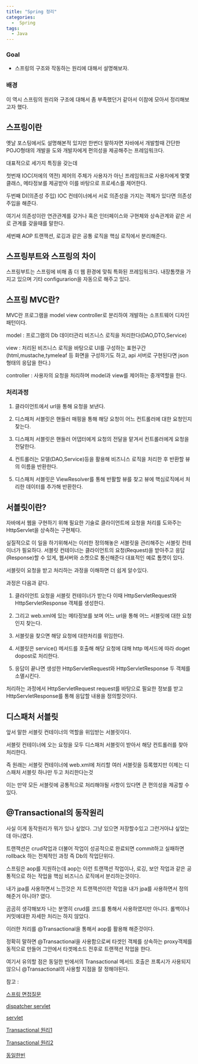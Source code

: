 ```yaml
---
title: "Spring 정리"
categories:
  -  Spring
tags:
  - Java
---
```



### Goal
 * 스프링의 구조와 작동하는 원리에 대해서 설명해보자.

### 배경

이 역시 스프링의 원리와 구조에 대해서 좀 부족했던거 같아서 이참에 모아서 정리해보고자 했다.

## 스프링이란

옛날 포스팅에서도 설명해본적 있지만 한번더 말하자면 자바에서 개발할때 간단한 POJO형태의 개발을 도와 개발자에게 편의성을 제공해주는 프레임워크다.

대표적으로 세가지 특징을 갖는데 

첫번재 IOC(저에의 역전) 제어의 주체가 사용자가 아닌 프레임워크로 사용자에게 몇몇 클래스, 메타정보를 제공받아 이를 바탕으로 프로세스를 제어한다.

두번째 DI(의존성 주입) IOC 컨테이너에서 서로 의존성을 가지는 객체가 있다면 의존성 주입을 해준다.

여기서 의존성이란 연관관계를 갖거나 혹은 인터페이스와 구현체와 상속관계와 같은 서로 관계를 갖을때를 말한다.

세번째 AOP 트랜잭션, 로깅과 같은 공통 로직을 핵심 로직에서 분리해준다.


## 스프링부트와 스프링의 차이

스프링부트는 스프링에 비해 좀 더 웹 환경에 맞춰 특화된 프레임워크다. 내장톰캣을 가지고 있으며 기타 configurarion을 자동으로 해주고 있다.


## 스프링 MVC란?

MVC란 프로그램을 model view controller로 분리하여 개발하는 소프트웨어 디자인 패턴이다.

model : 프로그램의 Db 데이터관리 비즈니스 로직을 처리한다(DAO,DTO,Service)

view : 처리된 비즈니스 로직을 바탕으로 UI를 구성하는 표현구간(html,mustache,tymeleaf 등 화면을 구성하기도 하고, api 서버로 구현된다면 json형태의 응답을 한다.)

controller : 사용자의 요청을 처리하며 model과 view를 제어하는 중개역할을 한다.

###  처리과정

1. 클라이언트에서 url을 통해 요청을 보낸다.

2. 디스패처 서블릿은 핸들러 매핑을 통해 해당 요청이 어느 컨트롤러에 대한 요청인지 찾는다.

3. 디스패처 서블릿은 핸들러 어댑터에게 요청의 전달을 맡겨서 컨트롤러에게 요청을 전달한다.

4. 컨트롤러는 모델(DAO,Service)등을 활용해 비즈니스 로직을 처리한 후 반환할 뷰의 이름을 반환한다.

5. 디스패처 서블릿은 ViewResolver를 통해 반활할 뷰를 찾고 뷰에 핵심로직에서 처리한 데이터를 추가해 반환한다.




## 서블릿이란?

자바에서 웹을 구현하기 위해 필요한 기술로 클라이언트에 요청을 처리를 도와주는 HttpServlet을 상속하는 구현체다.

실질적으로 이 일을 하기위해서는 이러한 정의해놓은 서블릿을 관리해주는 서블릿 컨테이너가 필요하다. 서블릿 컨테이너는 클라이언트의 요청(Request)을 받아주고 응답(Response)할 수 있게, 웹서버와 소켓으로 통신해준다 대표적인 예로 톰캣이 있다.

서블릿이 요청을 받고 처리하는 과정을 이해하면 더 쉽게 알수있다. 

과정은 다음과 같다.

1. 클라이언트 요청을 서블릿 컨테이너가 받는다 이때  HttpServletRequest와 HttpServletResponse 객체를 생성한다.

2. 그리고 web.xml에 있는 메타정보를 보며 어느 url을 통해 어느 서블릿에 대한 요청인지 찾는다.

3. 서블릿을 찾으면 해당 요청에 대한처리를 위임한다.

4. 서블릿은 service() 메서드를 호출해 해당 요청에 대해 http 메서드에 따라 doget dopost로 처리한다.

5. 응답이 끝나면 생성한 HttpServletRequest와 HttpServletResponse 두 객체를 소멸시킨다. 

처리하는 과정에서 HttpServletRequest request를 바탕으로 필요한 정보를 받고 HttpServletResponse를 통해 응답할 내용을 정의할것이다.



## 디스패처 서블릿 

앞서 말한 서블릿 컨테이너의 역할을 위임받는 서블릿이다. 

서블릿 컨테이너에 오는 요청을 모두 디스패처 서블릿이 받아서 해당 컨트롤러를 찾아 처리한다.

즉 원래는 서블릿 컨테이너에 web.xml에 처리할 여러 서블릿을 등록했지만 이제는 디스패처 서블릿 하나만 두고 처리한다는것

이는 만약 모든 서블릿에 공통적으로 처리해야될 사항이 있다면 큰 편의성을 제공할 수 있다.

## @Transactional의 동작원리 

사실 이게 동작원리가 뭐가 있나 싶었다. 그냥 있으면 저장할수있고 그런거아냐 싶었는데 아니였다.

트랜잭션은 crud작업과 더불어 작업이 성공적으로 완료되면 commit하고 실패하면 rollback 하는 전체적인 과정 즉 Db의 작업단위다.

스프링은 aop를 지원하는데 aop는 이런 트랜잭션 작업이나, 로깅, 보안 작업과 같은 공통적으로 하는 작업을 핵심 비즈니스 로직에서 분리하는것이다.

내가 jpa를 사용하면서 느낀것은 저 트랜잭션이란 작업을 내가 jpa를 사용하면서 정의해준거 아니야? 였다.

곰곰히 생각해보자 나는 분명히 crud를 코드를 통해서 사용하였지만 아니다. 롤백이나 커밋에대한 자세한 처리는 하지 않았다.

이러한 처리를 @Transactional을 통해서 aop를 활용해 해준것이다.

정확히 말하면 @Transactional을 사용함으로써 타겟인 객체를 상속하는 proxy객체를 동적으로 만들어 그안에서 타겟메소드 전후로 트랜잭션 작업을 한다.

여기서 유의할 점은 동일한 빈에서의 Transactional 메서드 호출은 프록시가 사용되지 않으니 @Transactional의 사용할 지점을 잘 정해야된다.



참고 :

[스프링 면접질문 ](https://dev-coco.tistory.com/163#%F-%-F%--%A-%--%EC%--%-C%EB%B-%--%EB%A-%BF%EC%-D%--%--%EB%-F%--%EC%-E%--%--%EB%B-%A-%EC%-B%-D%EC%--%--%--%EB%-C%--%ED%--%B-%--%EC%--%A-%EB%AA%--%ED%--%B-%EC%A-%BC%EC%--%B-%EC%-A%---)

[dispatcher servlet](https://creampuffy.tistory.com/172)

[servlet ](https://mangkyu.tistory.com/14)

[Transactional 원리1](https://hwannny.tistory.com/98)

[Transactional 원리2](https://oopsys.tistory.com/276)

[동일한빈](https://cheese10yun.github.io/spring-transacion-same-bean/)













